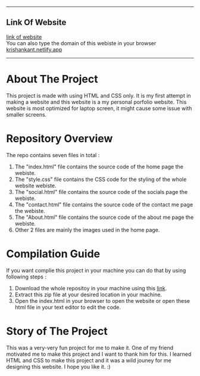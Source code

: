***
## Link Of Website
[link of website](https://krishankant.netlify.app/) <br/>
You can also type the domain of this webiste in your browser [krishankant.netlify.app](https://krishankant.netlify.app/)
***
# About The Project

This project is made with using HTML and CSS only. It is my first attempt in making a website and this website is a my personal porfolio website. 
This website is most optimized for laptop screen, it might cause some issue with smaller screens.

# Repository Overview
The repo contains seven files in total :
1. The "index.html" file contains the source code of the home page the webiste.
2. The "style.css" file contains the CSS code for the styling of the whole website webiste.
3. The "social.html" file contains the source code of the socials page the webiste.
4. The "contact.html" file contains the source code of the contact me page the webiste.
5. The "About.html" file contains the source code of the about me page the webiste.
6. Other 2 files are mainly the images used in the home page.

# Compilation Guide

If you want complie this project in your machine you can do that by using following steps :
1. Download the whole repositoy in your machine using this [link](https://github.com/Krishan-Kant-11/My-fist-website-using-HTML-and-CSS/archive/refs/heads/master.zip).
2. Extract this zip file at your desired location in your machine.
3. Open the index.html in your browser to open the website or open these html file in your text editor to edit the code.

# Story of The Project

This was a very-very fun project for me to make it. One of my friend motivated me to make this project and I want to thank him for this. I learned HTML and CSS to make this project
and it was a wild jouney for me designing this website. I hope you like it. :)
